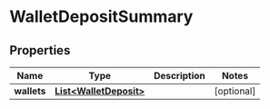# WalletDepositSummary

## Properties
Name | Type | Description | Notes
------------ | ------------- | ------------- | -------------
**wallets** | [**List&lt;WalletDeposit&gt;**](WalletDeposit.md) |  |  [optional]
